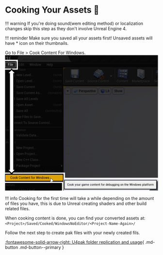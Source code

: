 # Cooking Your Assets 🍳



!!! warning
	If you're doing sound(wem editing method) or localization changes skip this step as they don't involve Unreal Engine 4.

!!! reminder
	Make sure you saved all your assets first! Unsaved assets will have * icon on their thumbnails.



Go to File > Cook Content For Windows.  
![](assets/cooking_option.png)



!!! info
	Cooking for the first time will take a while depending on the amount of files you have, this is due to Unreal creating shaders and other build related files.

When cooking content is done, you can find your converted assets at:  
`<Project>/Saved/Cooked/WindowsNoEditor/<Project-Name-Again>/`

Follow the next step to create pak files with your newly created fils.

[:fontawesome-solid-arrow-right: U4pak folder replication and usage](Replicating-the-Game-Structure-U4Pak.md){ .md-button .md-button--primary }